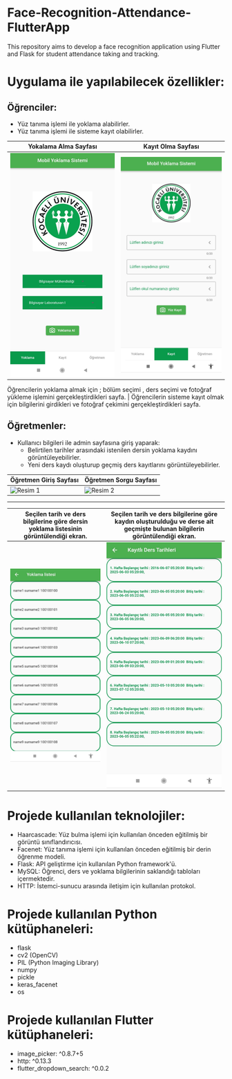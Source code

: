 # Face-Recognition-Attendance-FlutterApp
 This repository aims to develop a face recognition application using Flutter and Flask for student attendance taking and tracking.

# Uygulama ile yapılabilecek özellikler:



## Öğrenciler:
- Yüz tanıma işlemi ile yoklama alabilirler.
- Yüz tanıma işlemi ile sisteme kayıt olabilirler.

| Yokalama Alma Sayfası                         | Kayıt Olma Sayfası                    |
| ---------------------------------- | ---------------------------------- |
| ![Resim 1](https://github.com/hasanbasrikaygin/Face-Recognition-Attendance-FlutterApp/blob/main/images/attendance_view.jpeg) | ![Resim 2](https://github.com/hasanbasrikaygin/Face-Recognition-Attendance-FlutterApp/blob/main/images/register_view.jpeg) |


Öğrencilerin yoklama almak için ; bölüm seçimi , ders seçimi ve fotoğraf yükleme işlemini gerçekleştirdikleri sayfa. | Öğrencilerin sisteme kayıt olmak için bilgilerini girdikleri ve fotoğraf çekimini gerçekleştirdikleri sayfa.


## Öğretmenler:
- Kullanıcı bilgileri ile admin sayfasına giriş yaparak:
  - Belirtilen tarihler arasındaki istenilen dersin yoklama kaydını görüntüleyebilirler.
  - Yeni ders kaydı oluşturup geçmiş ders kayıtlarını görüntüleyebilirler.


| Öğretmen Giriş Sayfası |  Öğretmen Sorgu Sayfası |
| --- | --- |
| ![Resim 1](https://github.com/hasanbasrikaygin/Face-Recognition-Attendance-FlutterApp/assets/56577160/9ceadd58-51f4-4291-a2a5-3af78a4bcdd7) | ![Resim 2](https://github.com/hasanbasrikaygin/Face-Recognition-Attendance-FlutterApp/assets/56577160/55f2203d-c917-4867-ad55-9aea8e922d96) |

---


| Seçilen tarih ve ders bilgilerine göre dersin yoklama listesinin görüntülendiği ekran. | Seçilen tarih ve ders bilgilerine göre kaydın oluşturulduğu ve derse ait geçmişte bulunan bilgilerin görüntülendiği ekran. |
| --- | --- |
| ![Resim 1](https://github.com/hasanbasrikaygin/Face-Recognition-Attendance-FlutterApp/blob/main/images/student_list_view.jpeg) | ![Resim 2](https://github.com/hasanbasrikaygin/Face-Recognition-Attendance-FlutterApp/blob/main/images/lesson_list_view.jpeg) |



# Projede kullanılan teknolojiler:
- Haarcascade: Yüz bulma işlemi için kullanılan önceden eğitilmiş bir görüntü sınıflandırıcısı.
- Facenet: Yüz tanıma işlemi için kullanılan önceden eğitilmiş bir derin öğrenme modeli.
- Flask: API geliştirme için kullanılan Python framework'ü.
- MySQL: Öğrenci, ders ve yoklama bilgilerinin saklandığı tabloları içermektedir.
- HTTP: İstemci-sunucu arasında iletişim için kullanılan protokol.

# Projede kullanılan Python kütüphaneleri:
- flask
- cv2 (OpenCV)
- PIL (Python Imaging Library)
- numpy
- pickle
- keras_facenet
- os

# Projede kullanılan Flutter kütüphaneleri:
- image_picker: ^0.8.7+5
- http: ^0.13.3
- flutter_dropdown_search: ^0.0.2
